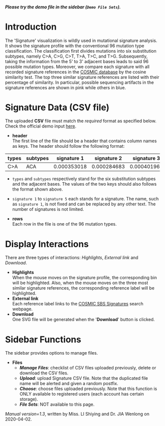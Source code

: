 ##### Please try the demo file in the sidebar (`Demo File Sets`).

<!-- ##### [Download](https://raw.githubusercontent.com/Nobel-Justin/Oviz-Bio-demo/master/SNV_Signature/demo_data/SNV_Signature_demo.csv) and [Check](https://github.com/Nobel-Justin/Oviz-Bio-demo/blob/master/SNV_Signature/demo_data/SNV_Signature_demo.csv) the `official demo input`. -->

# Introduction
The 'Signature' visualization is wildly used in mutational signature analysis. It shows the signature profile with the conventional 96 mutation type classification. The classification first divides mutations into six substitution subtypes, namely C>A, C>G, C>T, T>A, T>C, and T>G. Subsequently, taking the information from the 5' to 3' adjacent bases leads to said 96 possible mutation types. Moreover, we compare each signature with all recorded signature references in the [COSMIC database](https://cancer.sanger.ac.uk/cosmic/signatures/SBS/) by the cosine similarity test. The top three similar signature references are listed with their percentage of similarity. In particular, possible sequencing artifacts in the signature references are shown in pink while others in blue.

# Signature Data (CSV file)
The uploaded **CSV** file must match the *required* format as specified below.<br/>
Check the official demo input [here](https://github.com/Nobel-Justin/Oviz-Bio-demo/blob/master/SNV_Signature/demo_data).

- **header**<br/>
  The first line of the file should be a header that contains column names as keys. The header should follow the following format:

| types |  subtypes | signature 1 | signature 2 |  signature 3 | signature 4 | signature 5 |
|---|---|---|---|---|---|---|
| C>A  | ACA  | 0.000353018 | 0.000284683 | 0.000401966 | 0.002938016 | 0.002984077 |

  - `types` and `subtypes` respectively stand for the six substitution subtypes and the adjacent bases. The values of the two keys should also follows the format shown above.
  - `signature 1` to `signature 5` each stands for a signature. The name, such as `signature 1`, is not fixed and can be replaced by any other text. The number of signatures is not limited.

- **rows**<br/>
  Each row in the file is one of the 96 mutation types.

# Display Interactions
There are three types of interactions: *Highlights*, *External link* and *Download*.

- **Highlights**<br/>
    When the mouse moves on the signature profile, the corresponding bin will be highlighted. Also, when the mouse moves on the three most similar signature references, the corresponding reference label will be highlighted.
- **External link**<br/>
    Each reference label links to the [COSMIC SBS Signatures](https://cancer.sanger.ac.uk/cosmic/signatures/SBS/) search webpage.
- **Download**<br/>
  One SVG file will be generated when the '**Download**' button is clicked.

# Sidebar Functions
The sidebar provides options to manage files.

- **Files**
  - __*Manage Files*__: checklist of CSV files uploaded previously, delete or download the CSV files.
  - __*Upload*__: upload Signature CSV file. Note that the duplicated file name will be alerted and given a random postfix.
  - __*Choose*__: choose files uploaded previously. Note that this function is ONLY available to registered users (each account has certain storage).
  - __*File Sets*__: NOT available to this page.

*Manual version=1.3*, written by Miss. LI Shiying and Dr. JIA Wenlong on 2020-04-02.
